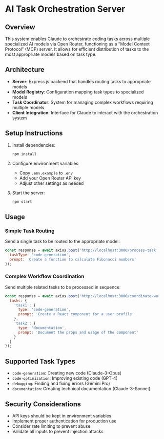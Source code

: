 # AI Task Orchestration Server

## Overview
This system enables Claude to orchestrate coding tasks across multiple specialized AI models via Open Router, functioning as a "Model Context Protocol" (MCP) server. It allows for efficient distribution of tasks to the most appropriate models based on task type.

## Architecture
- **Server**: Express.js backend that handles routing tasks to appropriate models
- **Model Registry**: Configuration mapping task types to specialized models
- **Task Coordinator**: System for managing complex workflows requiring multiple models
- **Client Integration**: Interface for Claude to interact with the orchestration system

## Setup Instructions

1. Install dependencies:
   ```bash
   npm install
   ```

2. Configure environment variables:
   - Copy `.env.example` to `.env`
   - Add your Open Router API key
   - Adjust other settings as needed

3. Start the server:
   ```bash
   npm start
   ```

## Usage

### Simple Task Routing
Send a single task to be routed to the appropriate model:

```javascript
const response = await axios.post('http://localhost:3000/process-task', {
  taskType: 'code-generation',
  prompt: 'Create a function to calculate Fibonacci numbers'
});
```

### Complex Workflow Coordination
Send multiple related tasks to be processed in sequence:

```javascript
const response = await axios.post('http://localhost:3000/coordinate-workflow', {
  tasks: {
    'task1': {
      type: 'code-generation',
      prompt: 'Create a React component for a user profile'
    },
    'task2': {
      type: 'documentation',
      prompt: 'Document the props and usage of the component'
    }
  }
});
```

## Supported Task Types
- `code-generation`: Creating new code (Claude-3-Opus)
- `code-optimization`: Improving existing code (GPT-4)
- `debugging`: Finding and fixing errors (Gemini Pro)
- `documentation`: Creating technical documentation (Claude-3-Sonnet)

## Security Considerations
- API keys should be kept in environment variables
- Implement proper authentication for production use
- Consider rate limiting to prevent abuse
- Validate all inputs to prevent injection attacks
